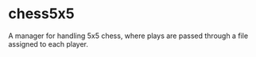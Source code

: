 # chess5x5
A manager for handling 5x5 chess, where plays are passed through a file assigned to each player.
